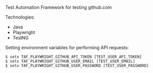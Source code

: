 Test Automation Framework for testing github.com

Technologies:
- Java
- Playwright
- TestNG

Setting environment variables for performing API requests:

    $ setx TAF_PLAYWRIGHT_GITHUB_API_TOKEN [TEST_USER_API_TOKEN]    
    $ setx TAF_PLAYWRIGHT_GITHUB_USER_EMAIL [TEST_USER_EMAIL]   
    $ setx TAF_PLAYWRIGHT_GITHUB_USER_PASSWORD [TEST_USER_PASSWORD]




